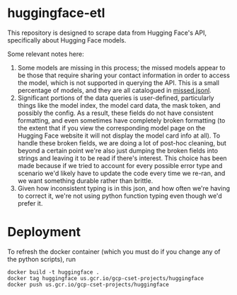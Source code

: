 # huggingface-etl

This repository is designed to scrape data from Hugging Face's API, specifically about Hugging Face models.

Some relevant notes here:

1. Some models are missing in this process; the missed models appear to be those that require sharing your contact information in order to access the model, which is not supported in querying the API. This is a small percentage of models, and they are all catalogued in [missed.jsonl](data/missed.jsonl).
2. Significant portions of the data queries is user-defined, particularly things like the model index, the model card data, the mask token, and possibly the config. As a result, these fields do not have consistent formatting, and even sometimes have completely broken formatting (to the extent that if you view the corresponding model page on the Hugging Face website it will not display the model card info at all). To handle these broken fields, we are doing a lot of post-hoc cleaning, but beyond a certain point we're also just dumping the broken fields into strings and leaving it to be read if there's interest. This choice has been made because if we tried to account for every possible error type and scenario we'd likely have to update the code every time we re-ran, and we want something durable rather than brittle.
3. Given how inconsistent typing is in this json, and how often we're having to correct it, we're not using python function typing even though we'd prefer it.


# Deployment

To refresh the docker container (which you must do if you change any of the python scripts), run

```
docker build -t huggingface .
docker tag huggingface us.gcr.io/gcp-cset-projects/huggingface
docker push us.gcr.io/gcp-cset-projects/huggingface
```
